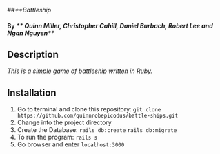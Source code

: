 ##_**Battleship_

#### By _** Quinn Miller, Christopher Cahill, Daniel Burbach, Robert Lee and Ngan Nguyen**_

## Description

_This is a simple game of battleship written in Ruby._

## Installation

1. Go to terminal and clone this repository:
  `git clone https://github.com/quinnrobepicodus/battle-ships.git`
2. Change into the project directory
3. Create the Database:
  `rails db:create`
  `rails db:migrate`
4. To run the program:
  `rails s`
5. Go browser and enter `localhost:3000`
